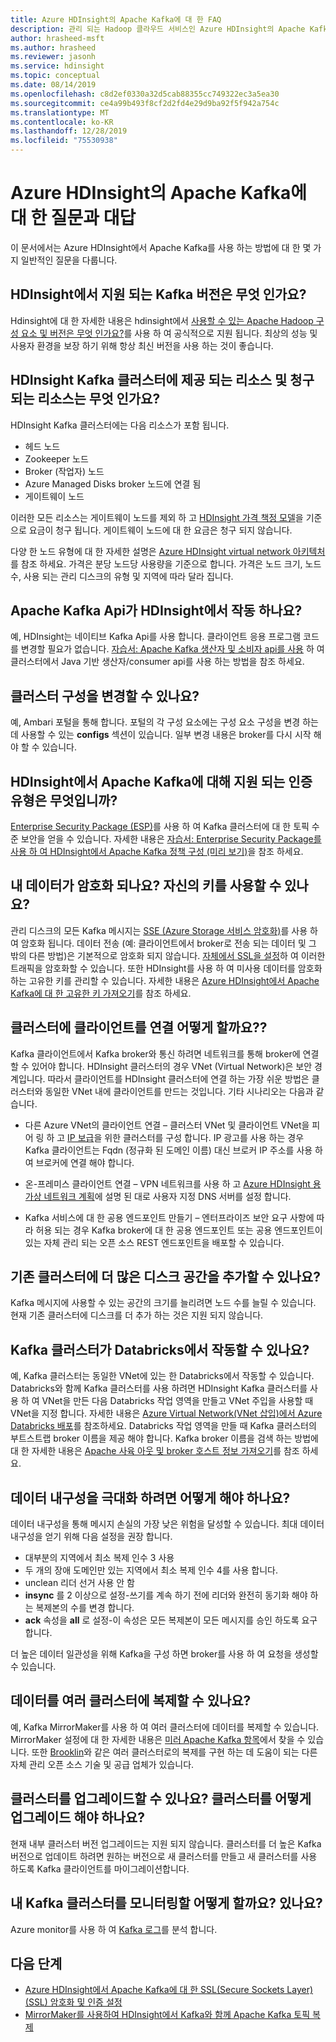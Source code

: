 ```yaml
---
title: Azure HDInsight의 Apache Kafka에 대 한 FAQ
description: 관리 되는 Hadoop 클라우드 서비스인 Azure HDInsight의 Apache Kafka에 대 한 일반적인 질문에 대 한 답변을 받으세요.
author: hrasheed-msft
ms.author: hrasheed
ms.reviewer: jasonh
ms.service: hdinsight
ms.topic: conceptual
ms.date: 08/14/2019
ms.openlocfilehash: c8d2ef0330a32d5cab88355cc749322ec3a5ea30
ms.sourcegitcommit: ce4a99b493f8cf2d2fd4e29d9ba92f5f942a754c
ms.translationtype: MT
ms.contentlocale: ko-KR
ms.lasthandoff: 12/28/2019
ms.locfileid: "75530938"
---
```

# <a name="frequently-asked-questions-about-apache-kafka-in-azure-hdinsight"></a>Azure HDInsight의 Apache Kafka에 대 한 질문과 대답

이 문서에서는 Azure HDInsight에서 Apache Kafka를 사용 하는 방법에 대 한 몇 가지 일반적인 질문을 다룹니다.

## <a name="what-kafka-versions-are-supported-by-hdinsight"></a>HDInsight에서 지원 되는 Kafka 버전은 무엇 인가요?

Hdinsight에 대 한 자세한 내용은 hdinsight에서 [사용할 수 있는 Apache Hadoop 구성 요소 및 버전은 무엇 인가요?](../hdinsight-component-versioning.md#supported-hdinsight-versions)를 사용 하 여 공식적으로 지원 됩니다. 최상의 성능 및 사용자 환경을 보장 하기 위해 항상 최신 버전을 사용 하는 것이 좋습니다.

## <a name="what-resources-are-provided-in-an-hdinsight-kafka-cluster-and-what-resources-am-i-charged-for"></a>HDInsight Kafka 클러스터에 제공 되는 리소스 및 청구 되는 리소스는 무엇 인가요?

HDInsight Kafka 클러스터에는 다음 리소스가 포함 됩니다.

* 헤드 노드
* Zookeeper 노드
* Broker (작업자) 노드 
* Azure Managed Disks broker 노드에 연결 됨
* 게이트웨이 노드

이러한 모든 리소스는 게이트웨이 노드를 제외 하 고 [HDInsight 가격 책정 모델](https://azure.microsoft.com/pricing/details/hdinsight/)을 기준으로 요금이 청구 됩니다. 게이트웨이 노드에 대 한 요금은 청구 되지 않습니다.

다양 한 노드 유형에 대 한 자세한 설명은 [Azure HDInsight virtual network 아키텍처](../hdinsight-virtual-network-architecture.md)를 참조 하세요. 가격은 분당 노드당 사용량을 기준으로 합니다. 가격은 노드 크기, 노드 수, 사용 되는 관리 디스크의 유형 및 지역에 따라 달라 집니다.

## <a name="do-apache-kafka-apis-work-with-hdinsight"></a>Apache Kafka Api가 HDInsight에서 작동 하나요?

예, HDInsight는 네이티브 Kafka Api를 사용 합니다. 클라이언트 응용 프로그램 코드를 변경할 필요가 없습니다. [자습서: Apache Kafka 생산자 및 소비자 api를 사용](./apache-kafka-producer-consumer-api.md) 하 여 클러스터에서 Java 기반 생산자/consumer api를 사용 하는 방법을 참조 하세요.

## <a name="can-i-change-cluster-configurations"></a>클러스터 구성을 변경할 수 있나요?

예, Ambari 포털을 통해 합니다. 포털의 각 구성 요소에는 구성 요소 구성을 변경 하는 데 사용할 수 있는 **configs** 섹션이 있습니다. 일부 변경 내용은 broker를 다시 시작 해야 할 수 있습니다.

## <a name="what-type-of-authentication-does-hdinsight-support-for-apache-kafka"></a>HDInsight에서 Apache Kafka에 대해 지원 되는 인증 유형은 무엇입니까?

[Enterprise Security Package (ESP)](../domain-joined/apache-domain-joined-architecture.md)를 사용 하 여 Kafka 클러스터에 대 한 토픽 수준 보안을 얻을 수 있습니다. 자세한 내용은 [자습서: Enterprise Security Package를 사용 하 여 HDInsight에서 Apache Kafka 정책 구성 (미리 보기)](../domain-joined/apache-domain-joined-run-kafka.md)을 참조 하세요.

## <a name="is-my-data-encrypted-can-i-use-my-own-keys"></a>내 데이터가 암호화 되나요? 자신의 키를 사용할 수 있나요?

관리 디스크의 모든 Kafka 메시지는 [SSE (Azure Storage 서비스 암호화)](../../storage/common/storage-service-encryption.md)를 사용 하 여 암호화 됩니다. 데이터 전송 (예: 클라이언트에서 broker로 전송 되는 데이터 및 그 밖의 다른 방법)은 기본적으로 암호화 되지 않습니다. [자체에서 SSL을 설정](./apache-kafka-ssl-encryption-authentication.md)하 여 이러한 트래픽을 암호화할 수 있습니다. 또한 HDInsight를 사용 하 여 미사용 데이터를 암호화 하는 고유한 키를 관리할 수 있습니다. 자세한 내용은 [Azure HDInsight에서 Apache Kafka에 대 한 고유한 키 가져오기](apache-kafka-byok.md)를 참조 하세요.

## <a name="how-do-i-connect-clients-to-my-cluster"></a>클러스터에 클라이언트를 연결 어떻게 할까요??

Kafka 클라이언트에서 Kafka broker와 통신 하려면 네트워크를 통해 broker에 연결할 수 있어야 합니다. HDInsight 클러스터의 경우 VNet (Virtual Network)은 보안 경계입니다. 따라서 클라이언트를 HDInsight 클러스터에 연결 하는 가장 쉬운 방법은 클러스터와 동일한 VNet 내에 클라이언트를 만드는 것입니다. 기타 시나리오는 다음과 같습니다.

* 다른 Azure VNet의 클라이언트 연결 – 클러스터 VNet 및 클라이언트 VNet을 피어 링 하 고 [IP 보급](apache-kafka-connect-vpn-gateway.md#configure-kafka-for-ip-advertising)을 위한 클러스터를 구성 합니다. IP 광고를 사용 하는 경우 Kafka 클라이언트는 Fqdn (정규화 된 도메인 이름) 대신 브로커 IP 주소를 사용 하 여 브로커에 연결 해야 합니다.

* 온-프레미스 클라이언트 연결 – VPN 네트워크를 사용 하 고 [Azure HDInsight 용 가상 네트워크 계획](../hdinsight-plan-virtual-network-deployment.md)에 설명 된 대로 사용자 지정 DNS 서버를 설정 합니다.

* Kafka 서비스에 대 한 공용 엔드포인트 만들기 – 엔터프라이즈 보안 요구 사항에 따라 허용 되는 경우 Kafka broker에 대 한 공용 엔드포인트 또는 공용 엔드포인트이 있는 자체 관리 되는 오픈 소스 REST 엔드포인트을 배포할 수 있습니다.

## <a name="can-i-add-more-disk-space-on-an-existing-cluster"></a>기존 클러스터에 더 많은 디스크 공간을 추가할 수 있나요?

Kafka 메시지에 사용할 수 있는 공간의 크기를 늘리려면 노드 수를 늘릴 수 있습니다. 현재 기존 클러스터에 디스크를 더 추가 하는 것은 지원 되지 않습니다.

## <a name="can-a-kafka-cluster-work-with-databricks"></a>Kafka 클러스터가 Databricks에서 작동할 수 있나요? 

예, Kafka 클러스터는 동일한 VNet에 있는 한 Databricks에서 작동할 수 있습니다. Databricks와 함께 Kafka 클러스터를 사용 하려면 HDInsight Kafka 클러스터를 사용 하 여 VNet을 만든 다음 Databricks 작업 영역을 만들고 VNet 주입을 사용할 때 VNet을 지정 합니다. 자세한 내용은 [Azure Virtual Network(VNet 삽입)에서 Azure Databricks 배포](https://docs.microsoft.com/azure/databricks/administration-guide/cloud-configurations/azure/vnet-inject)를 참조하세요. Databricks 작업 영역을 만들 때 Kafka 클러스터의 부트스트랩 broker 이름을 제공 해야 합니다. Kafka broker 이름을 검색 하는 방법에 대 한 자세한 내용은 [Apache 사육 아웃 및 broker 호스트 정보 가져오기](https://docs.microsoft.com/azure/hdinsight/kafka/apache-kafka-get-started#getkafkainfo)를 참조 하세요.

## <a name="how-can-i-have-maximum-data-durability"></a>데이터 내구성을 극대화 하려면 어떻게 해야 하나요?

데이터 내구성을 통해 메시지 손실의 가장 낮은 위험을 달성할 수 있습니다. 최대 데이터 내구성을 얻기 위해 다음 설정을 권장 합니다.

* 대부분의 지역에서 최소 복제 인수 3 사용
* 두 개의 장애 도메인만 있는 지역에서 최소 복제 인수 4를 사용 합니다.
* unclean 리더 선거 사용 안 함
* **insync** 를 2 이상으로 설정-쓰기를 계속 하기 전에 리더와 완전히 동기화 해야 하는 복제본의 수를 변경 합니다.
* **ack** 속성을 **all** 로 설정-이 속성은 모든 복제본이 모든 메시지를 승인 하도록 요구 합니다.

더 높은 데이터 일관성을 위해 Kafka을 구성 하면 broker를 사용 하 여 요청을 생성할 수 있습니다.

## <a name="can-i-replicate-my-data-to-multiple-clusters"></a>데이터를 여러 클러스터에 복제할 수 있나요?

예, Kafka MirrorMaker를 사용 하 여 여러 클러스터에 데이터를 복제할 수 있습니다. MirrorMaker 설정에 대 한 자세한 내용은 [미러 Apache Kafka 항목](apache-kafka-mirroring.md)에서 찾을 수 있습니다. 또한 [Brooklin](https://github.com/linkedin/Brooklin/)와 같은 여러 클러스터로의 복제를 구현 하는 데 도움이 되는 다른 자체 관리 오픈 소스 기술 및 공급 업체가 있습니다.

## <a name="can-i-upgrade-my-cluster-how-should-i-upgrade-my-cluster"></a>클러스터를 업그레이드할 수 있나요? 클러스터를 어떻게 업그레이드 해야 하나요?

현재 내부 클러스터 버전 업그레이드는 지원 되지 않습니다. 클러스터를 더 높은 Kafka 버전으로 업데이트 하려면 원하는 버전으로 새 클러스터를 만들고 새 클러스터를 사용 하도록 Kafka 클라이언트를 마이그레이션합니다.

## <a name="how-do-i-monitor-my-kafka-cluster"></a>내 Kafka 클러스터를 모니터링할 어떻게 할까요? 있나요?

Azure monitor를 사용 하 여 [Kafka 로그](./apache-kafka-log-analytics-operations-management.md)를 분석 합니다.

## <a name="next-steps"></a>다음 단계

* [Azure HDInsight에서 Apache Kafka에 대 한 SSL(Secure Sockets Layer) (SSL) 암호화 및 인증 설정](./apache-kafka-ssl-encryption-authentication.md)
* [MirrorMaker를 사용하여 HDInsight에서 Kafka와 함께 Apache Kafka 토픽 복제](./apache-kafka-mirroring.md)
